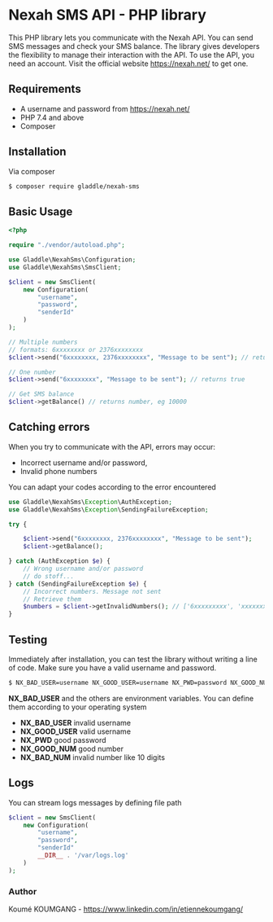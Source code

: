 # Nexah SMS API - PHP library
This PHP library lets you communicate with the Nexah API. You can send SMS messages and check your SMS balance. The library gives developers the flexibility to manage their interaction with the API.
To use the API, you need an account. Visit the official website https://nexah.net/ to get one.

## Requirements
- A username and password from https://nexah.net/
- PHP 7.4 and above
- Composer

## Installation
Via composer
```bash
$ composer require gladdle/nexah-sms
``` 

## Basic Usage
```php
<?php

require "./vendor/autoload.php";

use Gladdle\NexahSms\Configuration;
use Gladdle\NexahSms\SmsClient;

$client = new SmsClient(
    new Configuration(
        "username",
        "password",
        "senderId"
    )
);

// Multiple numbers
// formats: 6xxxxxxxx or 2376xxxxxxxx
$client->send("6xxxxxxxx, 2376xxxxxxxx", "Message to be sent"); // returns true

// One number
$client->send("6xxxxxxxx", "Message to be sent"); // returns true

// Get SMS balance
$client->getBalance() // returns number, eg 10000

```

## Catching errors

When you try to communicate with the API, errors may occur:
- Incorrect username and/or password,
- Invalid phone numbers

You can adapt your codes according to the error encountered

```php
use Gladdle\NexahSms\Exception\AuthException;
use Gladdle\NexahSms\Exception\SendingFailureException;

try {

    $client->send("6xxxxxxxx, 2376xxxxxxxx", "Message to be sent");
    $client->getBalance();

} catch (AuthException $e) {
    // Wrong username and/or password 
    // do stoff...
} catch (SendingFailureException $e) {
    // Incorrect numbers. Message not sent
    // Retrieve them
    $numbers = $client->getInvalidNumbers(); // ['6xxxxxxxxx', 'xxxxxxxxx'];
}

```

## Testing
Immediately after installation, you can test the library without writing a line of code. Make sure you have a valid username and password.

```bash
$ NX_BAD_USER=username NX_GOOD_USER=username NX_PWD=password NX_GOOD_NUM=677777777 NX_BAD_NUM=6777777771 NX_SENDERID=senderId  php vendor/bin/phpunit tests/
```
**NX_BAD_USER** and the others are environment variables. You can define them according to your operating system

- **NX_BAD_USER** invalid username 
- **NX_GOOD_USER** valid username 
- **NX_PWD** good password
- **NX_GOOD_NUM** good number
- **NX_BAD_NUM** invalid number like 10 digits

## Logs
You can stream logs messages by defining file path

```php
$client = new SmsClient(
    new Configuration(
        "username",
        "password",
        "senderId"
        __DIR__ . '/var/logs.log'
    )
);

```

### Author

Koumé KOUMGANG - <https://www.linkedin.com/in/etiennekoumgang/>

